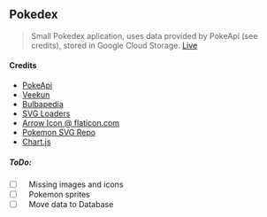 ## Pokedex
> Small Pokedex aplication, uses data provided by PokeApi (see credits), stored in Google Cloud Storage.
> [Live](https://krnik.github.io/Pokedex/)

#### Credits
 - [PokeApi](https://pokeapi.co/)
 - [Veekun](https://veekun.com/dex/media/pokemon/)
 - [Bulbapedia](bulbapedia.bulbagarden.net)
 - [SVG Loaders](http://samherbert.net/svg-loaders/)
 - [Arrow Icon @ flaticon.com](https://www.flaticon.com/free-icon/down-arrow-sketch_59690)
 - [Pokemon SVG Repo](https://github.com/jnovack/pokemon-svg)
 - [Chart.js](http://www.chartjs.org/)

##### ToDo:
- [ ] &nbsp;&nbsp;&nbsp;Missing images and icons
- [ ] &nbsp;&nbsp;&nbsp;Pokemon sprites
- [ ] &nbsp;&nbsp;&nbsp;Move data to Database
